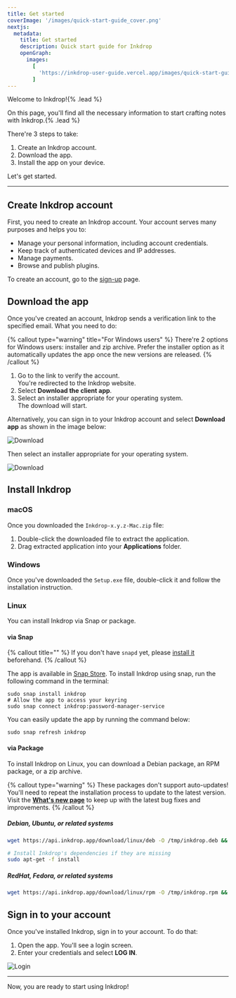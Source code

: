 ```yaml
---
title: Get started
coverImage: '/images/quick-start-guide_cover.png'
nextjs:
  metadata:
    title: Get started
    description: Quick start guide for Inkdrop
    openGraph:
      images:
        [
          'https://inkdrop-user-guide.vercel.app/images/quick-start-guide_cover.png',
        ]
---
```


Welcome to Inkdrop!{% .lead %}

On this page, you'll find all the necessary information to start crafting notes with Inkdrop.{% .lead %}

There're 3 steps to take:

1. Create an Inkdrop account.
1. Download the app.
1. Install the app on your device.

Let's get started.

---

## Create Inkdrop account

First, you need to create an Inkdrop account. Your account serves many purposes and helps you to:

- Manage your personal information, including account credentials.
- Keep track of authenticated devices and IP addresses.
- Manage payments.
- Browse and publish plugins.

To create an account, go to the [sign-up](https://my.inkdrop.app/signup) page.

## Download the app

Once you've created an account, Inkdrop sends a verification link to the specified email. What you need to do:

{% callout type="warning" title="For Windows users" %}
There're 2 options for Windows users: installer and zip archive. Prefer the installer option as it automatically updates the app once the new versions are released.
{% /callout %}

1. Go to the link to verify the account.  
   You're redirected to the Inkdrop website.
2. Select **Download the client app**.
3. Select an installer appropriate for your operating system.  
   The download will start.

Alternatively, you can sign in to your Inkdrop account and select **Download app** as shown in the image below:

![Download](/images/quick-start-guide_download.png)

Then select an installer appropriate for your operating system.

![Download](/images/quick-start-guide_download2.png)

## Install Inkdrop

### macOS

Once you downloaded the `Inkdrop-x.y.z-Mac.zip` file:

1. Double-click the downloaded file to extract the application.
2. Drag extracted application into your **Applications** folder.

### Windows

Once you've downloaded the `Setup.exe` file, double-click it and follow the installation instruction.

### Linux

You can install Inkdrop via Snap or package.

#### via Snap

{% callout title="" %}
If you don't have `snapd` yet, please [install it](https://snapcraft.io/docs/core/install) beforehand.
{% /callout %}

The app is available in [Snap Store](https://snapcraft.io/inkdrop). To install Inkdrop using snap, run the following command in the terminal:

```shell
sudo snap install inkdrop
# Allow the app to access your keyring
sudo snap connect inkdrop:password-manager-service
```

You can easily update the app by running the command below:

```shell
sudo snap refresh inkdrop
```

#### via Package

To install Inkdrop on Linux, you can download a Debian package, an RPM package, or a zip archive.

{% callout type="warning" %}
These packages don't support auto-updates! You'll need to repeat the installation process to update to the latest version. Visit the **[What's new page](https://forum.inkdrop.app/c/announcements)** to keep up with the latest bug fixes and improvements.
{% /callout %}

##### Debian, Ubuntu, or related systems

```bash
wget https://api.inkdrop.app/download/linux/deb -O /tmp/inkdrop.deb && sudo dpkg -i /tmp/inkdrop.deb && rm /tmp/inkdrop.deb

# Install Inkdrop's dependencies if they are missing
sudo apt-get -f install
```

##### RedHat, Fedora, or related systems

```bash
wget https://api.inkdrop.app/download/linux/rpm -O /tmp/inkdrop.rpm && sudo yum install /tmp/inkdrop.rpm && rm /tmp/inkdrop.rpm
```

## Sign in to your account

Once you've installed Inkdrop, sign in to your account. To do that:

1. Open the app. You'll see a login screen.
2. Enter your credentials and select **LOG IN**.

![Login](/images/quick-start-guide_login.png)

---

Now, you are ready to start using Inkdrop!

